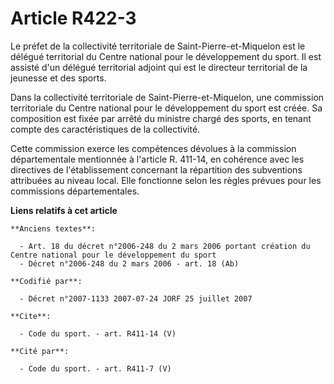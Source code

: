 # Article R422-3

Le préfet de la collectivité territoriale de Saint-Pierre-et-Miquelon est le délégué territorial du Centre national pour le
développement du sport. Il est assisté d'un délégué territorial adjoint qui est le directeur territorial de la jeunesse et
des sports. 

Dans la collectivité territoriale de Saint-Pierre-et-Miquelon, une commission territoriale du Centre national pour le
développement du sport est créée. Sa composition est fixée par arrêté du ministre chargé des sports, en tenant compte des
caractéristiques de la collectivité. 

Cette commission exerce les compétences dévolues à la commission départementale mentionnée à l'article R. 411-14, en
cohérence avec les directives de l'établissement concernant la répartition des subventions attribuées au niveau local. Elle
fonctionne selon les règles prévues pour les commissions départementales.

**Liens relatifs à cet article**

	**Anciens textes**:

	  - Art. 18 du décret n°2006-248 du 2 mars 2006 portant création du Centre national pour le développement du sport
	  - Décret n°2006-248 du 2 mars 2006 - art. 18 (Ab)

	**Codifié par**:

	  - Décret n°2007-1133 2007-07-24 JORF 25 juillet 2007

	**Cite**:

	  - Code du sport. - art. R411-14 (V)

	**Cité par**:

	  - Code du sport. - art. R411-7 (V)
